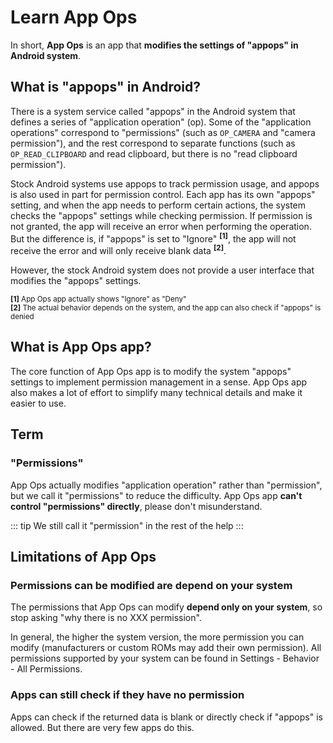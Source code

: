 # Learn App Ops

In short, **App Ops** is an app that **modifies the settings of "appops" in Android system**.

## What is "appops" in Android?

There is a system service called "appops" in the Android system that defines a series of "application operation" (op). Some of the "application operations" correspond to "permissions" (such as `OP_CAMERA` and "camera permission"), and the rest correspond to separate functions (such as `OP_READ_CLIPBOARD` and read clipboard, but there is no "read clipboard permission").

Stock Android systems use appops to track permission usage, and appops is also used in part for permission control. Each app has its own "appops" setting, and when the app needs to perform certain actions, the system checks the "appops" settings while checking permission. If permission is not granted, the app will receive an error when performing the operation. But the difference is, if "appops" is set to "Ignore" <sup>**\[1\]**</sup>, the app will not receive the error and will only receive blank data <sup>**\[2\]**</sup>.

However, the stock Android system does not provide a user interface that modifies the "appops" settings.

<sub>**\[1\]** App Ops app actually shows "Ignore" as "Deny"</sub>
<br><sub>**\[2\]** The actual behavior depends on the system, and the app can also check if "appops" is denied</sub>

## What is App Ops app?

The core function of App Ops app is to modify the system "appops" settings to implement permission management in a sense. App Ops app also makes a lot of effort to simplify many technical details and make it easier to use.

## Term

### "Permissions"

App Ops actually modifies "application operation" rather than "permission", but we call it "permissions" to reduce the difficulty. App Ops app **can't control "permissions" directly**, please don't misunderstand.

::: tip
We still call it "permission" in the rest of the help
:::

## Limitations of App Ops

### Permissions can be modified are depend on your system

The permissions that App Ops can modify **depend only on your system**, so stop asking "why there is no XXX permission".

In general, the higher the system version, the more permission you can modify (manufacturers or custom ROMs may add their own permission). All permissions supported by your system can be found in Settings - Behavior - All Permissions.

### Apps can still check if they have no permission

Apps can check if the returned data is blank or directly check if "appops" is allowed. But there are very few apps do this.